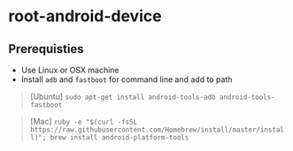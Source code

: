 # root-android-device

## Prerequisties

* Use Linux or OSX machine
* Install `adb` and `fastboot` for command line and add to path

> [Ubuntu] `sudo apt-get install android-tools-adb android-tools-fastboot`

> [Mac]    `ruby -e "$(curl -fsSL https://raw.githubusercontent.com/Homebrew/install/master/install)";
brew install android-platform-tools`

